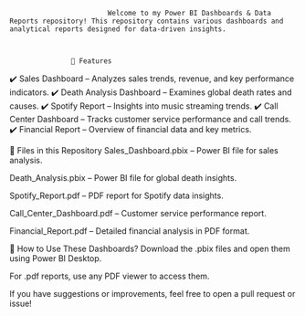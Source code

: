                             Welcome to my Power BI Dashboards & Data Reports repository! This repository contains various dashboards and analytical reports designed for data-driven insights.



                   📌 Features

✔️ Sales Dashboard – Analyzes sales trends, revenue, and key performance indicators.
✔️ Death Analysis Dashboard – Examines global death rates and causes.
✔️ Spotify Report – Insights into music streaming trends.
✔️ Call Center Dashboard – Tracks customer service performance and call trends.
✔️ Financial Report – Overview of financial data and key metrics.


📂 Files in this Repository
Sales_Dashboard.pbix – Power BI file for sales analysis.

Death_Analysis.pbix – Power BI file for global death insights.

Spotify_Report.pdf – PDF report for Spotify data insights.

Call_Center_Dashboard.pdf – Customer service performance report.

Financial_Report.pdf – Detailed financial analysis in PDF format.


🚀 How to Use These Dashboards?
Download the .pbix files and open them using Power BI Desktop.

For .pdf reports, use any PDF viewer to access them.

If you have suggestions or improvements, feel free to open a pull request or issue!
